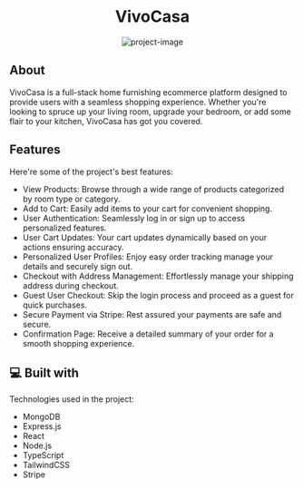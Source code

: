 <div>
<h1 align="center" id="title">VivoCasa</h1>
</div>

<p align="center"><img src="https://i.postimg.cc/YC4mXQnC/Screenshot-2025-07-30-at-12-23-09-AM.png" alt="project-image"></p>

<h2>About</h2>
<p id="description">VivoCasa is a full-stack home furnishing ecommerce platform designed to provide users with a seamless shopping experience. Whether you're looking to spruce up your living room, upgrade your bedroom, or add some flair to your kitchen, VivoCasa has got you covered.</p>

<h2>Features</h2>

Here're some of the project's best features:

*   View Products: Browse through a wide range of products categorized by room type or category.
*   Add to Cart: Easily add items to your cart for convenient shopping.
*   User Authentication: Seamlessly log in or sign up to access personalized features.
*   User Cart Updates: Your cart updates dynamically based on your actions ensuring accuracy.
*   Personalized User Profiles: Enjoy easy order tracking manage your details and securely sign out.
*   Checkout with Address Management: Effortlessly manage your shipping address during checkout.
*   Guest User Checkout: Skip the login process and proceed as a guest for quick purchases.
*   Secure Payment via Stripe: Rest assured your payments are safe and secure.
*   Confirmation Page: Receive a detailed summary of your order for a smooth shopping experience.

  
<h2>💻 Built with</h2>

Technologies used in the project:
*  MongoDB
*  Express.js
*  React
*  Node.js
*  TypeScript
*  TailwindCSS
*  Stripe

